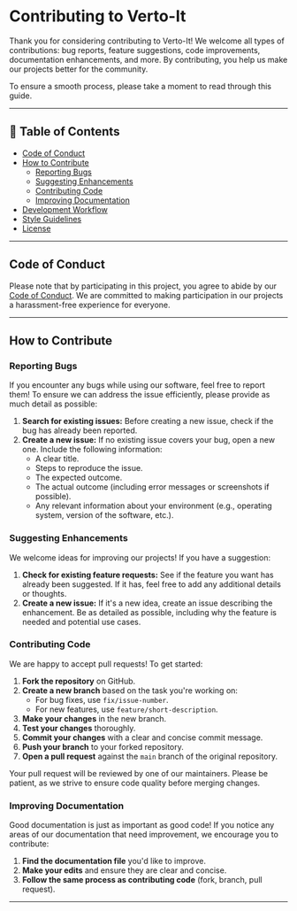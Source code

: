 # Contributing to Verto-It

Thank you for considering contributing to Verto-It! We welcome all types of contributions: bug reports, feature suggestions, code improvements, documentation enhancements, and more. By contributing, you help us make our projects better for the community.

To ensure a smooth process, please take a moment to read through this guide.

---

## 📝 Table of Contents
- [Code of Conduct](#code-of-conduct)
- [How to Contribute](#how-to-contribute)
  - [Reporting Bugs](#reporting-bugs)
  - [Suggesting Enhancements](#suggesting-enhancements)
  - [Contributing Code](#contributing-code)
  - [Improving Documentation](#improving-documentation)
- [Development Workflow](#development-workflow)
- [Style Guidelines](#style-guidelines)
- [License](#license)

---

## Code of Conduct

Please note that by participating in this project, you agree to abide by our [Code of Conduct](./CODE_OF_CONDUCT.md). We are committed to making participation in our projects a harassment-free experience for everyone.

---

## How to Contribute

### Reporting Bugs

If you encounter any bugs while using our software, feel free to report them! To ensure we can address the issue efficiently, please provide as much detail as possible:

1. **Search for existing issues:** Before creating a new issue, check if the bug has already been reported.
2. **Create a new issue:** If no existing issue covers your bug, open a new one. Include the following information:
   - A clear title.
   - Steps to reproduce the issue.
   - The expected outcome.
   - The actual outcome (including error messages or screenshots if possible).
   - Any relevant information about your environment (e.g., operating system, version of the software, etc.).

### Suggesting Enhancements

We welcome ideas for improving our projects! If you have a suggestion:

1. **Check for existing feature requests:** See if the feature you want has already been suggested. If it has, feel free to add any additional details or thoughts.
2. **Create a new issue:** If it's a new idea, create an issue describing the enhancement. Be as detailed as possible, including why the feature is needed and potential use cases.

### Contributing Code

We are happy to accept pull requests! To get started:

1. **Fork the repository** on GitHub.
2. **Create a new branch** based on the task you're working on:
   - For bug fixes, use `fix/issue-number`.
   - For new features, use `feature/short-description`.
3. **Make your changes** in the new branch.
4. **Test your changes** thoroughly.
5. **Commit your changes** with a clear and concise commit message.
6. **Push your branch** to your forked repository.
7. **Open a pull request** against the `main` branch of the original repository.

Your pull request will be reviewed by one of our maintainers. Please be patient, as we strive to ensure code quality before merging changes.

### Improving Documentation

Good documentation is just as important as good code! If you notice any areas of our documentation that need improvement, we encourage you to contribute:

1. **Find the documentation file** you'd like to improve.
2. **Make your edits** and ensure they are clear and concise.
3. **Follow the same process as contributing code** (fork, branch, pull request).

---
